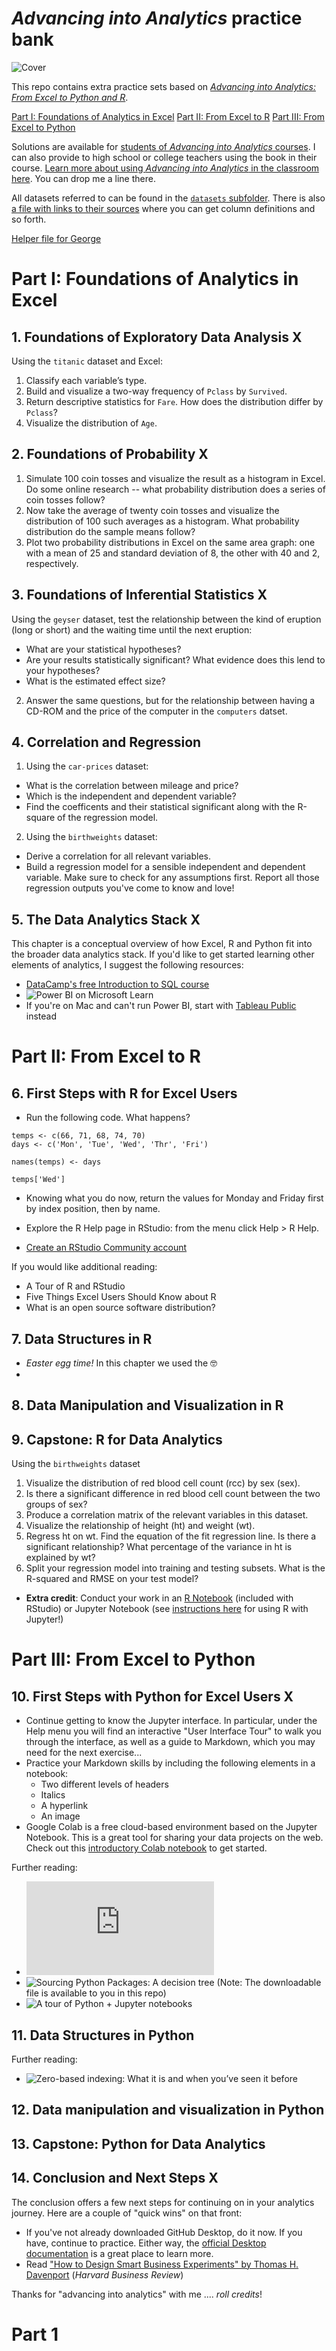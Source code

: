 # _Advancing into Analytics_ practice bank

<!---
https://stackoverflow.com/questions/27981247/github-markdown-same-page-link
-->

![Cover](images/cover.png)

This repo contains extra practice sets based on [_Advancing into Analytics: From Excel to Python and R_](http://stringfestanalytics.com/book/).


[Part I: Foundations of Analytics in Excel](#part-i)
[Part II: From Excel to R](#part-ii)
[Part III: From Excel to Python](#part-iii)



Solutions are available for [students of _Advancing into Analytics_ courses](http://stringfestanalytics.com/aina-waiting/). I can also provide to high school or college teachers using the book in their course. [Learn more about using _Advancing into Analytics_ in the classroom here](http://stringfestanalytics.com/aina-for-teachers/). You can drop me a line there.   

All datasets referred to can be found in the [`datasets` subfolder](https://github.com/stringfestdata/advancing-into-analytics-practice/tree/main/datasets). There is also [a file with links to their sources](https://github.com/stringfestdata/advancing-into-analytics-practice/blob/main/about-the-datasets.md) where you can get column definitions and so forth.    

[Helper file for George](https://maqimzmnjbt5wavnbicv98tlhog-my.sharepoint.com/:w:/g/personal/george_stringfestanalytics_com/Ee8VCSWvX2hHhD4P3oSIMvsBEiRjzFVwKyCaaLi73kRb_Q?e=1si4wg)

<h1 id="part-i">
Part I: Foundations of Analytics in Excel
</h1>


## 1. Foundations of Exploratory Data Analysis  X

Using the `titanic` dataset and Excel: 

1.	Classify each variable’s type.
2.	Build and visualize a two-way frequency of `Pclass` by `Survived`.
3.	Return descriptive statistics for `Fare`. How does the distribution differ by `Pclass`?
4.	Visualize the distribution of `Age`.


## 2. Foundations of Probability  X

1. Simulate 100 coin tosses and visualize the result as a histogram in Excel. Do some online research -- what probability distribution does a series of coin tosses follow?
2. Now take the average of twenty coin tosses and visualize the distribution of 100 such averages as a histogram. What probability distribution do the sample means follow? 
3. Plot two probability distributions in Excel on the same area graph: one with a mean of 25 and standard deviation of 8, the other with 40 and 2, respectively. 

## 3. Foundations of Inferential Statistics  X

Using the `geyser` dataset, test the relationship between the kind of eruption (long or short) and the waiting time until the next eruption:
  - What are your statistical hypotheses?
  - Are your results statistically significant? What evidence does this lend to your hypotheses?
  - What is the estimated effect size?
2.	Answer the same questions, but for the relationship between having a CD-ROM and the price of the computer in the `computers` datset.


## 4. Correlation and Regression 

1. Using the `car-prices` dataset:
- What is the correlation between mileage and price?
- Which is the independent and dependent variable?
- Find the coefficents and their statistical significant along with the R-square of the regression model.

2. Using the `birthweights` dataset:
- Derive a correlation for all relevant variables.
- Build a regression model for a sensible independent and dependent variable. Make sure to check for any assumptions first. Report all those regression outputs you've come to know and love!

## 5. The Data Analytics Stack  X

This chapter is a conceptual overview of how Excel, R and Python fit into the broader data analytics stack. If you'd like to get started learning other elements of analytics, I suggest the following resources:

- [DataCamp's free Introduction to SQL course](https://www.datacamp.com/courses/introduction-to-sql)
- ![Power BI on Microsoft Learn](https://docs.microsoft.com/en-us/learn/powerplatform/power-bi)
- If you're on Mac and can't run Power BI, start with [Tableau Public](https://public.tableau.com/en-us/s/resources) instead




<h1 id="part-ii">
Part II: From Excel to R
</h1>



## 6. First Steps with R for Excel Users

- Run the following code. What happens?

```{r}
temps <- c(66, 71, 68, 74, 70)
days <- c('Mon', 'Tue', 'Wed', 'Thr', 'Fri')

names(temps) <- days

temps['Wed']
```

 - Knowing what you do now, return the values for Monday and Friday first by index position, then by name. 


- Explore the R Help page in RStudio: from the menu click Help > R Help. 
- [Create an RStudio Community account](https://community.rstudio.com)

If you would like additional reading:

- A Tour of R and RStudio
- Five Things Excel Users Should Know about R
- What is an open source software distribution? 

## 7. Data Structures in R

- *Easter egg time!* In this chapter we used the  🤓
-

## 8. Data Manipulation and Visualization in R


## 9. Capstone: R for Data Analytics

Using the `birthweights` dataset 

1.	Visualize the distribution of red blood cell count (rcc) by sex (sex).
2.	Is there a significant difference in red blood cell count between the two groups of sex?
3.	Produce a correlation matrix of the relevant variables in this dataset.
4.	Visualize the relationship of height (ht) and weight (wt).
5.	Regress ht on wt. Find the equation of the fit regression line. Is there a significant relationship? What percentage of the variance in ht is explained by wt?
6.	Split your regression model into training and testing subsets. What is the R-squared and RMSE on your test model?



- **Extra credit**: Conduct your work in an [R Notebook](https://bookdown.org/yihui/rmarkdown/notebook.html?_ga=2.192006506.1923766174.1629579433-21366166.1628973922) (included with RStudio) or Jupyter Notebook (see [instructions here](https://irkernel.github.io/installation/) for using R with Jupyter!)

<h1 id="part-iii">
Part III: From Excel to Python
</h1>


## 10. First Steps with Python for Excel Users  X

- Continue getting to know the Jupyter interface. In particular, under the Help menu you will find an interactive "User Interface Tour" to walk you through the interface, as well as a guide to Markdown, which you may need for the next exercise... 
- Practice your Markdown skills by including the following elements in a notebook:
  - Two different levels of headers
  - Italics
  - A hyperlink
  - An image
- Google Colab is a free cloud-based environment based on the Jupyter Notebook. This is a great tool for sharing your data projects on the web. Check out this [introductory Colab notebook](https://colab.research.google.com/notebooks/intro.ipynb#scrollTo=5fCEDCU_qrC0) to get started.

Further reading: 

- ![Five Things Excel Users Should Know About Python](https://github.com/stringfestdata/advancing-into-analytics-practice/blob/main/resources/five-things-excel-users-should-know-about-python.pdf)
- ![Sourcing Python Packages: A decision tree](https://stringfestanalytics.com/sourcing-python-packages/)  (Note: The downloadable file is available to you in this repo)
- ![A tour of Python + Jupyter notebooks](https://stringfestanalytics.com/tour-python-jupyter/)

## 11. Data Structures in Python

Further reading:  

- ![Zero-based indexing: What it is and when you’ve seen it before](https://stringfestanalytics.com/seen-zero-based-indexing/)


## 12. Data manipulation and visualization in Python

## 13. Capstone: Python for Data Analytics

## 14. Conclusion and Next Steps   X

The conclusion offers a few next steps for continuing on in your analytics journey. Here are a couple of "quick wins" on that front:

- If you've not already downloaded GitHub Desktop, do it now. If you have, continue to practice. Either way, the [official Desktop documentation](https://docs.github.com/en/desktop) is a great place to learn more.
- Read ["How to Design Smart Business Experiments" by Thomas H. Davenport](https://docs.github.com/en/desktop) (*Harvard Business Review*)

Thanks for "advancing into analytics" with me .... _roll credits_!


# Part 1
